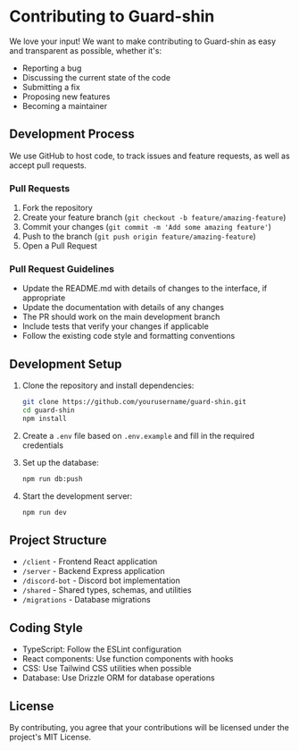 # Contributing to Guard-shin

We love your input! We want to make contributing to Guard-shin as easy and transparent as possible, whether it's:

- Reporting a bug
- Discussing the current state of the code
- Submitting a fix
- Proposing new features
- Becoming a maintainer

## Development Process

We use GitHub to host code, to track issues and feature requests, as well as accept pull requests.

### Pull Requests

1. Fork the repository
2. Create your feature branch (`git checkout -b feature/amazing-feature`)
3. Commit your changes (`git commit -m 'Add some amazing feature'`)
4. Push to the branch (`git push origin feature/amazing-feature`)
5. Open a Pull Request

### Pull Request Guidelines

- Update the README.md with details of changes to the interface, if appropriate
- Update the documentation with details of any changes
- The PR should work on the main development branch
- Include tests that verify your changes if applicable
- Follow the existing code style and formatting conventions

## Development Setup

1. Clone the repository and install dependencies:
   ```bash
   git clone https://github.com/yourusername/guard-shin.git
   cd guard-shin
   npm install
   ```

2. Create a `.env` file based on `.env.example` and fill in the required credentials

3. Set up the database:
   ```bash
   npm run db:push
   ```

4. Start the development server:
   ```bash
   npm run dev
   ```

## Project Structure

- `/client` - Frontend React application
- `/server` - Backend Express application
- `/discord-bot` - Discord bot implementation
- `/shared` - Shared types, schemas, and utilities
- `/migrations` - Database migrations

## Coding Style

- TypeScript: Follow the ESLint configuration
- React components: Use function components with hooks
- CSS: Use Tailwind CSS utilities when possible
- Database: Use Drizzle ORM for database operations

## License

By contributing, you agree that your contributions will be licensed under the project's MIT License.